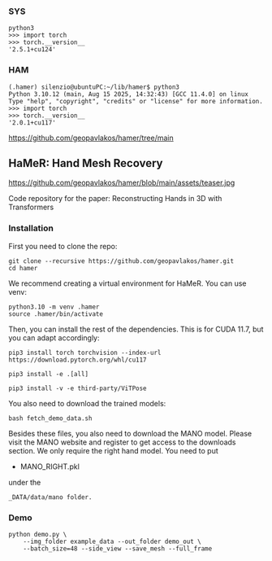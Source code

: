 ### SYS
```
python3
>>> import torch
>>> torch.__version__
'2.5.1+cu124'
```

### HAM
```
(.hamer) silenzio@ubuntuPC:~/lib/hamer$ python3
Python 3.10.12 (main, Aug 15 2025, 14:32:43) [GCC 11.4.0] on linux
Type "help", "copyright", "credits" or "license" for more information.
>>> import torch
>>> torch.__version__
'2.0.1+cu117'
``` 





https://github.com/geopavlakos/hamer/tree/main

## HaMeR: Hand Mesh Recovery

https://github.com/geopavlakos/hamer/blob/main/assets/teaser.jpg

Code repository for the paper: Reconstructing Hands in 3D with Transformers

### Installation

First you need to clone the repo:
```
git clone --recursive https://github.com/geopavlakos/hamer.git
cd hamer
```

We recommend creating a virtual environment for HaMeR. You can use venv:
```
python3.10 -m venv .hamer
source .hamer/bin/activate
```

Then, you can install the rest of the dependencies. This is for CUDA 11.7, but you can adapt accordingly:
```
pip3 install torch torchvision --index-url https://download.pytorch.org/whl/cu117
```
```
pip3 install -e .[all]
```
```
pip3 install -v -e third-party/ViTPose
```

You also need to download the trained models:
```
bash fetch_demo_data.sh
```

Besides these files, you also need to download the MANO model. Please visit the MANO website and register to get access to the downloads section. We only require the right hand model. You need to put 

- MANO_RIGHT.pkl 

under the 
```
_DATA/data/mano folder.
```


### Demo

```
python demo.py \
    --img_folder example_data --out_folder demo_out \
    --batch_size=48 --side_view --save_mesh --full_frame
```
